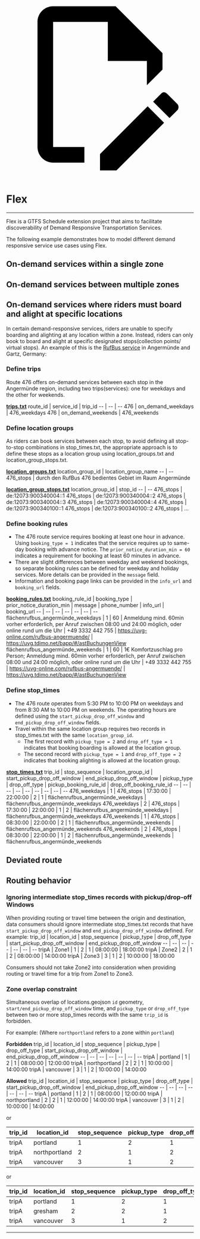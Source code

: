 <a class="pencil-link" href="https://github.com/MobilityData/gtfs.org/edit/main/docs/schedule/examples/flex.md" title="Edit this page" target="_blank">
    <svg class="pencil" xmlns="http://www.w3.org/2000/svg" viewBox="0 0 24 24"><path d="M10 20H6V4h7v5h5v3.1l2-2V8l-6-6H6c-1.1 0-2 .9-2 2v16c0 1.1.9 2 2 2h4v-2m10.2-7c.1 0 .3.1.4.2l1.3 1.3c.2.2.2.6 0 .8l-1 1-2.1-2.1 1-1c.1-.1.2-.2.4-.2m0 3.9L14.1 23H12v-2.1l6.1-6.1 2.1 2.1Z"></path></svg>
  </a>

# Flex

<hr>

Flex is a GTFS Schedule extension project that aims to facilitate discoverability of Demand Responsive Transportation Services.

The following example demonstrates how to model different demand responsive service use cases using Flex.

## On-demand services within a single zone

## On-demand services between multiple zones

## On-demand services where riders must board and alight at specific locations
In certain demand-responsive services, riders are unable to specify boarding and alighting at any location within a zone. Instead, riders can only book to board and alight at specific designated stops(collection points/ virtual stops). An example of this is the [RufBus service](https://uvg-online.com/rufbus-angermuende/) in Angermünde and Gartz, Germany:

### Define trips
Route 476 offers on-demand services between each stop in the Angermünde region, including two trips(services): one for weekdays and the other for weekends. 

[**trips.txt**](../../reference/#tripstxt)
route_id | service_id | trip_id 
-- | -- | -- 
476 | on_demand_weekdays | 476_weekdays 
476 | on_demand_weekends | 476_weekends 

### Define location groups
As riders can book services between each stop, to avoid defining all stop-to-stop combinations in stop_times.txt, the appropriate approach is to define these stops as a location group using location_groups.txt and location_group_stops.txt.

[**location_groups.txt**](../../reference/#location_groupstxt)
location_group_id | location_group_name 
-- | -- 
476_stops | durch den RufBus 476 bedientes Gebiet im Raum Angermünde

[**location_group_stops.txt**](../../reference/#location_group_stopstxt)
location_group_id | stop_id 
-- | -- 
476_stops | de:12073:900340004::1
476_stops | de:12073:900340004::2
476_stops | de:12073:900340004::3
476_stops | de:12073:900340004::4
476_stops | de:12073:900340100::1
476_stops | de:12073:900340100::2
476_stops | ...

### Define booking rules
- The 476 route service requires booking at least one hour in advance. Using `booking_type = 1` indicates that the service requires up to same-day booking with advance notice. The `prior_notice_duration_min = 60` indicates a requirement for booking at least 60 minutes in advance.
- There are slight differences between weekday and weekend bookings, so separate booking rules can be defined for weekday and holiday services. More details can be provided in the `message` field.
- Information and booking page links can be provided in the `info_url` and `booking_url` fields.

[**booking_rules.txt**](../../reference/#booking_rulestxt)
booking_rule_id | booking_type | prior_notice_duration_min | message | phone_number | info_url | booking_url
-- | -- | -- | -- | -- | -- | --
flächenrufbus_angermünde_weekdays | 1 | 60 | Anmeldung mind. 60min vorher erforderlich, per Anruf zwischen 08:00 und 24:00 möglich, oder online rund um die Uhr | +49 3332 442 755 | https://uvg-online.com/rufbus-angermuende/ | https://uvg.tdimo.net/bapp/#/astBuchungenView
flächenrufbus_angermünde_weekends | 1 | 60 | 1€ Komfortzuschlag pro Person; Anmeldung mind. 60min vorher erforderlich, per Anruf zwischen 08:00 und 24:00 möglich, oder online rund um die Uhr | +49 3332 442 755 | https://uvg-online.com/rufbus-angermuende/ | https://uvg.tdimo.net/bapp/#/astBuchungenView

### Define stop_times
- The 476 route operates from 5:30 PM to 10:00 PM on weekdays and from 8:30 AM to 10:00 PM on weekends. The operating hours are defined using the `start_pickup_drop_off_window` and `end_pickup_drop_off_window` fields.
- Travel within the same location group requires two records in stop_times.txt with the same `location_group_id`.
  - The first record with `pickup_type = 2` and `drop_off_type = 1` indicates that booking boarding is allowed at the location group.
  - The second record with `pickup_type = 1` and `drop_off_type = 2` indicates that booking alighting is allowed at the location group.

[**stop_times.txt**](../../reference/#stop_timestxt)
trip_id | stop_sequence | location_group_id | start_pickup_drop_off_window | end_pickup_drop_off_window | pickup_type | drop_off_type | pickup_booking_rule_id | drop_off_booking_rule_id
-- | -- | -- | -- | -- | -- | -- | -- | --
476_weekdays | 1 | 476_stops | 17:30:00 | 22:00:00 | 2 | 1 | flächenrufbus_angermünde_weekdays | flächenrufbus_angermünde_weekdays
476_weekdays | 2 | 476_stops | 17:30:00 | 22:00:00 | 1 | 2 | flächenrufbus_angermünde_weekdays | flächenrufbus_angermünde_weekdays
476_weekends | 1 | 476_stops | 08:30:00 | 22:00:00 | 2 | 1 | flächenrufbus_angermünde_weekends | flächenrufbus_angermünde_weekends
476_weekends | 2 | 476_stops | 08:30:00 | 22:00:00 | 1 | 2 | flächenrufbus_angermünde_weekends | flächenrufbus_angermünde_weekends

## Deviated route

## Routing behavior

### Ignoring intermediate stop_times records with pickup/drop-off Windows
When providing routing or travel time between the origin and destination, data consumers should ignore intermediate stop_times.txt records that have `start_pickup_drop_off_window` and `end_pickup_drop_off_window` defined. For example:
trip_id | location_id | stop_sequence | pickup_type | drop_off_type | start_pickup_drop_off_window | end_pickup_drop_off_window
-- | -- | -- | -- | -- | -- | --
tripA | Zone1 | 1 | 2 | 1 | 08:00:00 | 18:00:00
tripA | Zone2 | 2 | 1 | 2 | 08:00:00 | 14:00:00
tripA | Zone3 | 3 | 1 | 2 | 10:00:00 | 18:00:00

Consumers should not take Zone2 into consideration when providing routing or travel time for a trip from Zone1 to Zone3.

### Zone overlap constraint
Simultaneous overlap of locations.geojson `id` geometry, `start/end_pickup_drop_off_window` time, and `pickup_type` or `drop_off_type` between two or more stop_times records with the same `trip_id` is forbidden.

For example:
(Where `northportland` refers to a zone within `portland`)

**Forbidden**
trip_id | location_id | stop_sequence | pickup_type | drop_off_type | start_pickup_drop_off_window | end_pickup_drop_off_window
-- | -- | -- | -- | -- | -- | --
tripA | portland | 1 | 2 | 1 | 08:00:00 | 12:00:00
tripA | northportland | 2 | 2 | 1 | 10:00:00 | 14:00:00
tripA | vancouver | 3 | 1 | 2 | 10:00:00 | 14:00:00

**Allowed**
trip_id | location_id | stop_sequence | pickup_type | drop_off_type | start_pickup_drop_off_window | end_pickup_drop_off_window
-- | -- | -- | -- | -- | -- | --
tripA | portland | 1 | 2 | 1 | 08:00:00 | 12:00:00
tripA | northportland | 2 | 2 | 1 | 12:00:00 | 14:00:00
tripA | vancouver | 3 | 1 | 2 | 10:00:00 | 14:00:00

or

trip_id | location_id | stop_sequence | pickup_type | drop_off_type | start_pickup_drop_off_window | end_pickup_drop_off_window
-- | -- | -- | -- | -- | -- | --
tripA | portland | 1 | 2 | 1 | 08:00:00 | 12:00:00
tripA | northportland | 2 | 1 | 2 | 10:00:00 | 14:00:00
tripA | vancouver | 3 | 1 | 2 | 10:00:00 | 14:00:00

or

trip_id | location_id | stop_sequence | pickup_type | drop_off_type | start_pickup_drop_off_window | end_pickup_drop_off_window
-- | -- | -- | -- | -- | -- | --
tripA | portland | 1 | 2 | 1 | 08:00:00 | 12:00:00
tripA | gresham | 2 | 2 | 1 | 10:00:00 | 14:00:00
tripA | vancouver | 3 | 1 | 2 | 10:00:00 | 14:00:00

<hr>
